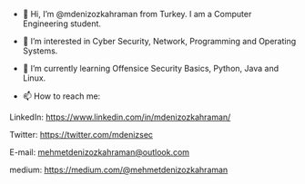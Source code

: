 - 👋 Hi, I’m @mdenizozkahraman from Turkey. I am a Computer Engineering student.

- 👀 I’m interested in Cyber Security, Network, Programming and Operating Systems.

- 🌱 I’m currently learning Offensice Security Basics, Python, Java and Linux.

- 📫 How to reach me: 

LinkedIn: https://www.linkedin.com/in/mdenizozkahraman/

Twitter: https://twitter.com/mdenizsec

E-mail: mehmetdenizozkahraman@outlook.com

medium: https://medium.com/@mehmetdenizozkahraman



<!---
mdenizozkahraman/mdenizozkahraman is a ✨ special ✨ repository because its `README.md` (this file) appears on your GitHub profile.
You can click the Preview link to take a look at your changes.
--->
